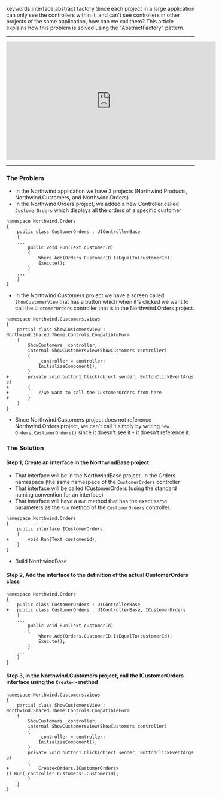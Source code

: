 ﻿keywords:interface,abstract factory
Since each project in a large application can only see the controllers within it, and can't see controllers in other projects of the same application, how can we call them?
This article explains how this problem is solved using the "AbstractFactory" pattern.

---
<iframe width="560" height="315" src="https://www.youtube.com/embed/YRW09f3cijc?list=PL1DEQjXG2xnJzHc7zzs7CxZX0uK_oOWOY" frameborder="0" allowfullscreen></iframe>

---
### The Problem
* In the Northwind application we have 3 projects (Northwind.Products, Northwind.Customers, and Northwind.Orders)
* In the Northwind.Orders project, we added a new Controller called `CustomerOrders` which displays all the orders of a specific customer

```csdiff
namespace Northwind.Orders
{
    public class CustomerOrders : UIControllerBase
    {
    ...
        public void Run(Text customerId)
        {
            Where.Add(Orders.CustomerID.IsEqualTo(customerId);
            Execute();
        }
    ...
    }
}
```
* In the Northwind.Customers project we have a screen called `ShowCustomerView` that has a button which when it's clicked we want to call the `CustomerOrders` controller that is in the Northwind.Orders project.
```csdiff
namespace Northwind.Customers.Views
{
    partial class ShowCustomersView : Northwind.Shared.Theme.Controls.CompatibleForm 
    {
        ShowCustomers _controller;
        internal ShowCustomersView(ShowCustomers controller)
        {
            _controller = controller;
            InitializeComponent();
        }
+       private void button1_Click(object sender, ButtonClickEventArgs e)
+       {
+           //we want to call the CustomerOrders from here
+       }
    }
}
```
* Since Northwind.Customers project does not reference Northwind.Orders project, we can't call it simply by writing `new Orders.CustomerOrders()` since it doesn't see it - it doesn't reference it.
### The Solution
#### Step 1, Create an interface in the NorthwindBase project
* That interface will be in the NorthwindBase project, in the Orders namespace (the same namespace of the `CustomerOrders` controller
* That interface will be called ICustomerOrders (using the standard naming convention for an interface)
* That interface will have a `Run` method that has the exact same parameters as the `Run` method of the `CustomerOrders` controller.
```csdiff
namespace Northwind.Orders
{
    public interface ICustomerOrders
    {
+       void Run(Text customerid);
    }
}
```
* Build NorthwindBase
#### Step 2, Add the interface to the definition of the actual CustomerOrders class
```csdiff
namespace Northwind.Orders
{
-   public class CustomerOrders : UIControllerBase
+   public class CustomerOrders : UIControllerBase, ICustomerOrders
    {
    ...
        public void Run(Text customerId)
        {
            Where.Add(Orders.CustomerID.IsEqualTo(customerId);
            Execute();
        }
    ...
    }
}
```
#### Step 3, in the Northwind.Customers project, call the ICustomerOrders interface using the `Create<>` method

```csdiff
namespace Northwind.Customers.Views
{
    partial class ShowCustomersView : Northwind.Shared.Theme.Controls.CompatibleForm 
    {
        ShowCustomers _controller;
        internal ShowCustomersView(ShowCustomers controller)
        {
            _controller = controller;
            InitializeComponent();
        }
        private void button1_Click(object sender, ButtonClickEventArgs e)
        {
+           Create<Orders.ICustomerOrders>().Run(_controller.Customers1.CustomerID);
        }
    }
}
```


